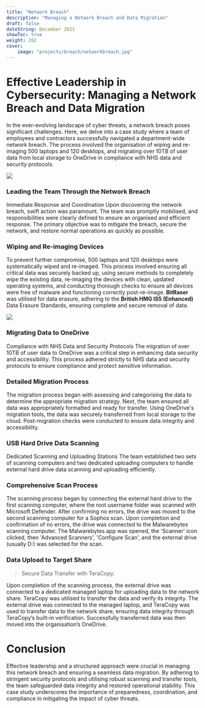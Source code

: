 ```yaml
---
title: "Network Breach"
description: "Managing a Network Breach and Data Migration"
draft: false
dateString: December 2023
showToc: true
weight: 202
cover:
    image: "projects/breach/networkbreach.jpg"
--- 
```



# Effective Leadership in Cybersecurity: Managing a Network Breach and Data Migration
In the ever-evolving landscape of cyber threats, a network breach poses significant challenges. Here, we delve into a case study where a team of employees and contractors successfully navigated a department-wide network breach. The process involved the organisation of wiping and re-imaging 500 laptops and 120 desktops, and migrating over 10TB of user data from local storage to OneDrive in compliance with NHS data and security protocols.

![](/projects/breach/chart.jpg)

### Leading the Team Through the Network Breach
Immediate Response and Coordination
Upon discovering the network breach, swift action was paramount. The team was promptly mobilised, and responsibilities were clearly defined to ensure an organised and efficient response. The primary objective was to mitigate the breach, secure the network, and restore normal operations as quickly as possible.

### Wiping and Re-imaging Devices
To prevent further compromise, 500 laptops and 120 desktops were systematically wiped and re-imaged. This process involved ensuring all critical data was securely backed up, using secure methods to completely wipe the existing data, re-imaging the devices with clean, updated operating systems, and conducting thorough checks to ensure all devices were free of malware and functioning correctly post-re-image. **BitRaser** was utilised for data erasure, adhering to the **British HMG IS5 (Enhanced)** Data Erasure Standards, ensuring complete and secure removal of data. 

![](/projects/breach/bitraser.jpg)

### Migrating Data to OneDrive
Compliance with NHS Data and Security Protocols
The migration of over 10TB of user data to OneDrive was a critical step in enhancing data security and accessibility. This process adhered strictly to NHS data and security protocols to ensure compliance and protect sensitive information.

### Detailed Migration Process
The migration process began with assessing and categorising the data to determine the appropriate migration strategy. Next, the team ensured all data was appropriately formatted and ready for transfer. Using OneDrive's migration tools, the data was securely transferred from local storage to the cloud. Post-migration checks were conducted to ensure data integrity and accessibility.

### USB Hard Drive Data Scanning
Dedicated Scanning and Uploading Stations
The team established two sets of scanning computers and two dedicated uploading computers to handle external hard drive data scanning and uploading efficiently.

### Comprehensive Scan Process
The scanning process began by connecting the external hard drive to the first scanning computer, where the root username folder was scanned with Microsoft Defender. After confirming no errors, the drive was moved to the second scanning computer for a Sophos scan. Upon completion and confirmation of no errors, the drive was connected to the Malwarebytes scanning computer. The Malwarebytes app was opened, the 'Scanner' icon clicked, then 'Advanced Scanners', 'Configure Scan', and the external drive (usually D:) was selected for the scan.

### Data Upload to Target Share
> Secure Data Transfer with TeraCopy.

Upon completion of the scanning process, the external drive was connected to a dedicated managed laptop for uploading data to the network share. TeraCopy was utilised to transfer the data and verify its integrity. The external drive was connected to the managed laptop, and TeraCopy was used to transfer data to the network share, ensuring data integrity through TeraCopy’s built-in verification. Successfully transferred data was then moved into the organisation’s OneDrive.

# Conclusion
Effective leadership and a structured approach were crucial in managing this network breach and ensuring a seamless data migration. By adhering to stringent security protocols and utilising robust scanning and transfer tools, the team safeguarded data integrity and restored operational stability. This case study underscores the importance of preparedness, coordination, and compliance in mitigating the impact of cyber threats.






